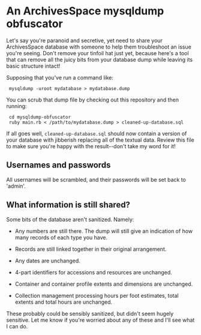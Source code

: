 An ArchivesSpace mysqldump obfuscator
=====================================

Let's say you're paranoid and secretive, yet need to share your
ArchivesSpace database with someone to help them troubleshoot an issue
you're seeing.  Don't remove your tinfoil hat just yet, because here's
a tool that can remove all the juicy bits from your database dump
while leaving its basic structure intact!

Supposing that you've run a command like:

     mysqldump -uroot mydatabase > mydatabase.dump

You can scrub that dump file by checking out this repository and then
running:

     cd mysqldump-obfuscator
     ruby main.rb < /path/to/mydatabase.dump > cleaned-up-database.sql

If all goes well, `cleaned-up-database.sql` should now contain a
version of your database with jibberish replacing all of the textual
data.  Review this file to make sure you're happy with the
result--don't take my word for it!

## Usernames and passwords

All usernames will be scrambled, and their passwords will be set back
to 'admin'.

## What information is still shared?

Some bits of the database aren't sanitized.  Namely:

  * Any numbers are still there.  The dump will still give an
    indication of how many records of each type you have.

  * Records are still linked together in their original arrangement.

  * Any dates are unchanged.

  * 4-part identifiers for accessions and resources are unchanged.

  * Container and container profile extents and dimensions are
    unchanged.

  * Collection management processing hours per foot estimates, total
    extents and total hours are unchanged.

These probably could be sensibly sanitized, but didn't seem hugely
sensitive.  Let me know if you're worried about any of these and I'll
see what I can do.

